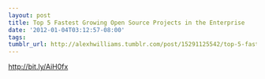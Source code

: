 ```yaml
---
layout: post
title: Top 5 Fastest Growing Open Source Projects in the Enterprise
date: '2012-01-04T03:12:57-08:00'
tags: 
tumblr_url: http://alexhwilliams.tumblr.com/post/15291125542/top-5-fastest-growing-open-source-projects-in-the
---
```

<p><a href="http://bit.ly/AiH0fx">http://bit.ly/AiH0fx</a></p>
